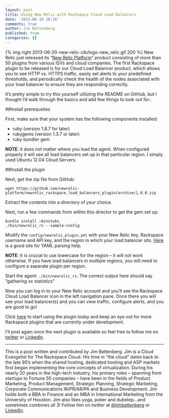 ```yaml
---
layout: post
title: Using New Relic with Rackspace Cloud Load Balancers
date: '2013-06-19 16:16'
comments: true
author: Jim Battenberg
published: true
categories: []
---
```

{% img right 2013-06-20-new-relic-clb/logo-new_relic.gif 200 %}
New Relic just released its “[New Relic Platform][1]” product consisting of more than 50 plugins from various ISVs and cloud companies.  The first Rackspace plugin to be released is for our Cloud Load Balancer product, which allows you to see HTTP vs. HTTPS traffic, easily set alerts to your predefined thresholds, and periodically check the health of the nodes associated with your load balancer to ensure they are responding correctly.

It’s pretty simple to try this yourself utilizing the README on GitHub, but I thought I’d walk through the basics and add few things to look out for.<!-- more -->:

##Install prerequsites

First, make sure that your system has the following components installed:

* ruby (version 1.8.7 for later)
* rubygems (version 1.3.7 or later)
* ruby bundler gem

**NOTE**: it does not matter where you load the agent. When configured properly it will see all load balancers set up in that particular region. I simply used Ubuntu 12.04 Cloud Servers.

##Install the plugin

Next, get the zip file from GitHub:

	wget https://github.com/newrelic-platform/newrelic_rackspace_load_balancers_plugin/archive/1.0.0.zip

Extract the contents into a directory of your choice.

Next, run a few commands from within this director to get the gem set up:

	bundle install –binstubs
	./bin/newrelic_rs --sample-config

Modify the `config/newrelic_plugin.yml` with your New Relic key, Rackspace username and API key, and the region in which your load balancer sits. [Here][5] is a good site for YAML parsing help.

**NOTE**: It is crucial to use lowercase for the region – it will not work otherwise. If you have load balancers in multiple regions, you will need to configure a separate plugin per region.

Start the agent: `./bin/newrelic_rs`. The correct output here should say “gathering xx statistics”

Now you can log in to your New Relic account and you’ll see the Rackspace Cloud Load Balancer icon in the left navigation pane. Once there you will see your load balancer(s) and you can view traffic, configure alerts, and you are good to go!

Click [here][2] to start using the plugin today and keep an eye out for more Rackspace plugins that are currently under development.

I’ll post again once the next plugin is available so feel free to follow me on [twitter][3] or [LinkedIn][4].

---

This is a post written and contributed by Jim Battenberg. Jim is a Cloud Evangelist for The Rackspace Cloud. His time in “the cloud” dates back to the late 90’s when the shared hosting, dedicated hosting and ASP markets first began implementing the core concepts of virtualization. During his nearly 20 years in the high-tech industry, his primary roles – spanning from startups to Fortune 50 companies – have been in the fields of Product Marketing, Product Management, Strategic Planning, Strategic Marketing, Corporate Communications IR/PR/AR/PA and Business Development. Jim holds both a BBA in Finance and an MBA in International Marketing from the University of Houston. Jim also likes yoga, poker and dubstep…and sometimes combines all 3! Follow him on twitter at [@jimbattenberg][3] or [LinkedIn][4].

[1]: http://www.newrelic.com/platform
[2]: http://newrelic.com/plugins/rackspace/91
[3]: http://twitter.com/jimbattenberg
[4]: http://www.linkedin.com/in/jimbattenberg
[5]: http://yaml-online-parser.appspot.com/